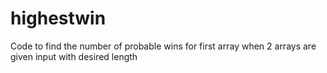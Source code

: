 # highestwin
Code to find the number of probable wins for first array when 2 arrays are given input with desired length
